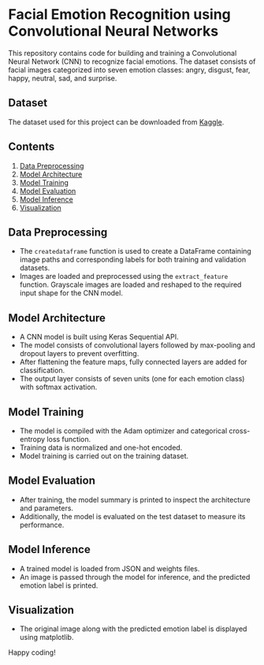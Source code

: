 # Facial Emotion Recognition using Convolutional Neural Networks

This repository contains code for building and training a Convolutional Neural Network (CNN) to recognize facial emotions. The dataset consists of facial images categorized into seven emotion classes: angry, disgust, fear, happy, neutral, sad, and surprise.

## Dataset

The dataset used for this project can be downloaded from [Kaggle](https://www.kaggle.com/datasets/jonathanoheix/face-expression-recognition-dataset).

## Contents

1. [Data Preprocessing](#data-preprocessing)
2. [Model Architecture](#model-architecture)
3. [Model Training](#model-training)
4. [Model Evaluation](#model-evaluation)
5. [Model Inference](#model-inference)
6. [Visualization](#visualization)

## Data Preprocessing

- The `createdataframe` function is used to create a DataFrame containing image paths and corresponding labels for both training and validation datasets.
- Images are loaded and preprocessed using the `extract_feature` function. Grayscale images are loaded and reshaped to the required input shape for the CNN model.

## Model Architecture

- A CNN model is built using Keras Sequential API.
- The model consists of convolutional layers followed by max-pooling and dropout layers to prevent overfitting.
- After flattening the feature maps, fully connected layers are added for classification.
- The output layer consists of seven units (one for each emotion class) with softmax activation.

## Model Training

- The model is compiled with the Adam optimizer and categorical cross-entropy loss function.
- Training data is normalized and one-hot encoded.
- Model training is carried out on the training dataset.

## Model Evaluation

- After training, the model summary is printed to inspect the architecture and parameters.
- Additionally, the model is evaluated on the test dataset to measure its performance.

## Model Inference

- A trained model is loaded from JSON and weights files.
- An image is passed through the model for inference, and the predicted emotion label is printed.

## Visualization

- The original image along with the predicted emotion label is displayed using matplotlib.

Happy coding!
